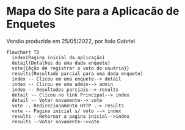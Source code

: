 # Mapa do Site para a Aplicacão de Enquetes

Versão produzida em 25/05/2022, por Italo Gabriel 

```mermaid
flowchart TD
  index(Pagina inicial da aplicação)
  detail(Detalhes de uma dada enquete)
  vote{{Ação de registrar o voto do usuário}}
  results(Resultado parcial para uma dada enquete)
  index -- Clicou em uma enquete--> detail
  index -- Clicou em uma admin--> admin
  index -- Resultados parciais--> results
  detail -- Clicou no link Principal--> index
  detail -- Votar novamente--> vote
  vote -. Redirecionamento HTTP .-> results
  vote -- Pagina inicial s/ voto --> index
  results --Retornar a pagina inicial-->index
  results --Votar novamente-->vote
```
